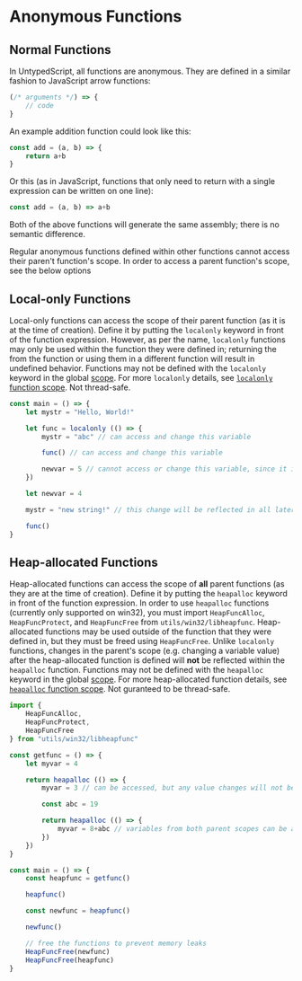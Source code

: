 # Anonymous Functions

## Normal Functions

In UntypedScript, all functions are anonymous. They are defined in a similar fashion to JavaScript arrow functions:

```js
(/* arguments */) => {
    // code
}
```

An example addition function could look like this:
```js
const add = (a, b) => {
    return a+b
}
```

Or this (as in JavaScript, functions that only need to return with a single expression can be written on one line):
```js
const add = (a, b) => a+b
```

Both of the above functions will generate the same assembly; there is no semantic difference.

Regular anonymous functions defined within other functions cannot access their paren't function's scope. In order to access a parent function's scope, see the below options

## Local-only Functions

Local-only functions can access the scope of their parent function (as it is at the time of creation). Define it by putting the `localonly` keyword in front of the function expression. However, as per the name, `localonly` functions may only be used within the function they were defined in; returning the from the function or using them in a different function will result in undefined behavior. Functions may not be defined with the `localonly` keyword in the global [scope](scopes.md#global-scope). For more `localonly` details, see [`localonly` function scope](scopes.md#local-only-function-scope). Not thread-safe.

```js
const main = () => {
    let mystr = "Hello, World!"

    let func = localonly (() => {
        mystr = "abc" // can access and change this variable

        func() // can access and change this variable

        newvar = 5 // cannot access or change this variable, since it is defined after the function is defined
    })

    let newvar = 4

    mystr = "new string!" // this change will be reflected in all later calls to func() 

    func()
}

```

## Heap-allocated Functions

Heap-allocated functions can access the scope of **all** parent functions (as they are at the time of creation). Define it by putting the `heapalloc` keyword in front of the function expression. In order to use `heapalloc` functions (currently only supported on win32), you must import `HeapFuncAlloc`, `HeapFuncProtect`, and `HeapFuncFree` from `utils/win32/libheapfunc`. Heap-allocated functions may be used outside of the function that they were defined in, but they must be freed using `HeapFuncFree`. Unlike `localonly` functions, changes in the parent's scope (e.g. changing a variable value) after the heap-allocated function is defined will **not** be reflected within the `heapalloc` function. Functions may not be defined with the `heapalloc` keyword in the global [scope](scopes.md#global-scope). For more heap-allocated function details, see [`heapalloc` function scope](scopes.md#heap-allocated-function-scope). Not guranteed to be thread-safe.

```js
import {
    HeapFuncAlloc,
    HeapFuncProtect,
    HeapFuncFree
} from "utils/win32/libheapfunc"

const getfunc = () => {
    let myvar = 4

    return heapalloc (() => {
        myvar = 3 // can be accessed, but any value changes will not be reflected in the outside scope

        const abc = 19

        return heapalloc (() => {
            myvar = 8+abc // variables from both parent scopes can be accessed
        })
    })
}

const main = () => {
    const heapfunc = getfunc()

    heapfunc()

    const newfunc = heapfunc()

    newfunc()

    // free the functions to prevent memory leaks
    HeapFuncFree(newfunc)
    HeapFuncFree(heapfunc)
}

```